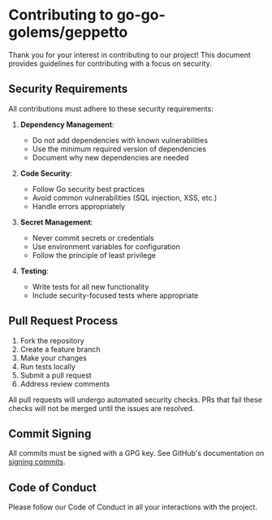 # Contributing to go-go-golems/geppetto

Thank you for your interest in contributing to our project! This document provides guidelines for contributing with a focus on security.

## Security Requirements

All contributions must adhere to these security requirements:

1. **Dependency Management**:
   - Do not add dependencies with known vulnerabilities
   - Use the minimum required version of dependencies
   - Document why new dependencies are needed

2. **Code Security**:
   - Follow Go security best practices
   - Avoid common vulnerabilities (SQL injection, XSS, etc.)
   - Handle errors appropriately

3. **Secret Management**:
   - Never commit secrets or credentials
   - Use environment variables for configuration
   - Follow the principle of least privilege

4. **Testing**:
   - Write tests for all new functionality
   - Include security-focused tests where appropriate

## Pull Request Process

1. Fork the repository
2. Create a feature branch
3. Make your changes
4. Run tests locally
5. Submit a pull request
6. Address review comments

All pull requests will undergo automated security checks. PRs that fail these checks will not be merged until the issues are resolved.

## Commit Signing

All commits must be signed with a GPG key. See GitHub's documentation on [signing commits](https://docs.github.com/en/authentication/managing-commit-signature-verification/signing-commits).

## Code of Conduct

Please follow our Code of Conduct in all your interactions with the project.
